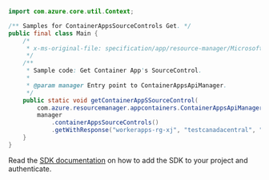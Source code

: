 ```java
import com.azure.core.util.Context;

/** Samples for ContainerAppsSourceControls Get. */
public final class Main {
    /*
     * x-ms-original-file: specification/app/resource-manager/Microsoft.App/preview/2022-01-01-preview/examples/SourceControls_Get.json
     */
    /**
     * Sample code: Get Container App's SourceControl.
     *
     * @param manager Entry point to ContainerAppsApiManager.
     */
    public static void getContainerAppSSourceControl(
        com.azure.resourcemanager.appcontainers.ContainerAppsApiManager manager) {
        manager
            .containerAppsSourceControls()
            .getWithResponse("workerapps-rg-xj", "testcanadacentral", "current", Context.NONE);
    }
}
```

Read the [SDK documentation](https://github.com/Azure/azure-sdk-for-java/blob/azure-resourcemanager-appcontainers_1.0.0-beta.1/sdk/appcontainers/azure-resourcemanager-appcontainers/README.md) on how to add the SDK to your project and authenticate.
